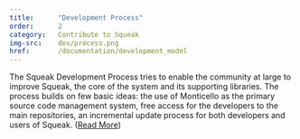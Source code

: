 ```yaml
---
title:      "Development Process"
order:      2
category:   Contribute to Squeak
img-src:    dev/process.png
href:       /documentation/development_model
---
```

The Squeak Development Process tries to enable the community at large to improve Squeak, the core of the system and its supporting libraries. The process builds on few basic ideas: the use of Monticello as the primary source code management system, free access for the developers to the main repositories, an incremental update process for both developers and users of Squeak. ([Read More](/documentation/development_model))